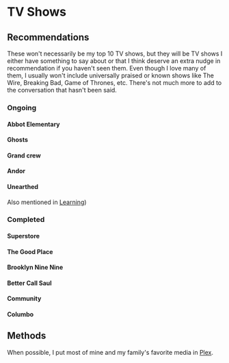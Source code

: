 # TV Shows


## Recommendations

These won't necessarily be my top 10 TV shows, but they will be TV shows I either have something to say about or that I think deserve an extra nudge in recommendation if you haven't seen them. Even though I love many of them, I usually won't include universally praised or known shows like The Wire, Breaking Bad, Game of Thrones, etc. There's not much more to add to the conversation that hasn't been said.


### Ongoing

#### Abbot Elementary 

#### Ghosts

#### Grand crew

#### Andor

#### Unearthed
Also mentioned in [Learning](/pages/learning/index.md))


### Completed

#### Superstore

#### The Good Place

#### Brooklyn Nine Nine

#### Better Call Saul

#### Community

#### Columbo


## Methods

When possible, I put most of mine and my family's favorite media in [Plex](/pages/plex/index.md).
